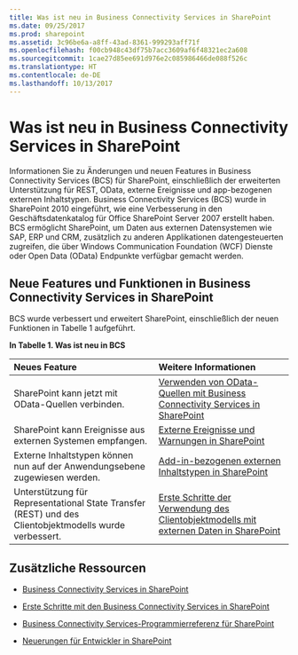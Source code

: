 ```yaml
---
title: Was ist neu in Business Connectivity Services in SharePoint
ms.date: 09/25/2017
ms.prod: sharepoint
ms.assetid: 3c96be6a-a8ff-43ad-8361-999293aff71f
ms.openlocfilehash: f00cb948c43df75b7acc3609af6f48321ec2a608
ms.sourcegitcommit: 1cae27d85ee691d976e2c085986466de088f526c
ms.translationtype: HT
ms.contentlocale: de-DE
ms.lasthandoff: 10/13/2017
---
```

# <a name="whats-new-in-business-connectivity-services-in-sharepoint"></a>Was ist neu in Business Connectivity Services in SharePoint
Informationen Sie zu Änderungen und neuen Features in Business Connectivity Services (BCS) für SharePoint, einschließlich der erweiterten Unterstützung für REST, OData, externe Ereignisse und app-bezogenen externen Inhaltstypen. Business Connectivity Services (BCS) wurde in SharePoint 2010 eingeführt, wie eine Verbesserung in den Geschäftsdatenkatalog für Office SharePoint Server 2007 erstellt haben. BCS ermöglicht SharePoint, um Daten aus externen Datensystemen wie SAP, ERP und CRM, zusätzlich zu anderen Applikationen datengesteuerten zugreifen, die über Windows Communication Foundation (WCF) Dienste oder Open Data (OData) Endpunkte verfügbar gemacht werden.
  
    
    


## <a name="new-features-and-functionality-in-business-connectivity-services-in-sharepoint"></a>Neue Features und Funktionen in Business Connectivity Services in SharePoint
<a name="SP15whatsnewBCS_newfeatures"> </a>

BCS wurde verbessert und erweitert SharePoint, einschließlich der neuen Funktionen in Tabelle 1 aufgeführt.
  
    
    

**In Tabelle 1. Was ist neu in BCS**


|**Neues Feature**|**Weitere Informationen**|
|:-----|:-----|
|SharePoint kann jetzt mit OData-Quellen verbinden.  <br/> | [Verwenden von OData-Quellen mit Business Connectivity Services in SharePoint](using-odata-sources-with-business-connectivity-services-in-sharepoint.md) <br/> |
|SharePoint kann Ereignisse aus externen Systemen empfangen.  <br/> | [Externe Ereignisse und Warnungen in SharePoint](external-events-and-alerts-in-sharepoint.md) <br/> |
|Externe Inhaltstypen können nun auf der Anwendungsebene zugewiesen werden.  <br/> | [Add-in-bezogenen externen Inhaltstypen in SharePoint](add-in-scoped-external-content-types-in-sharepoint.md) <br/> |
|Unterstützung für Representational State Transfer (REST) und des Clientobjektmodells wurde verbessert.  <br/> | [Erste Schritte der Verwendung des Clientobjektmodells mit externen Daten in SharePoint](get-started-using-the-client-object-model-with-external-data-in-sharepoint.md) <br/> |
   

## <a name="additional-resources"></a>Zusätzliche Ressourcen
<a name="SP15whatsnewBCS_addresources"> </a>


-  [Business Connectivity Services in SharePoint](business-connectivity-services-in-sharepoint.md)
    
  
-  [Erste Schritte mit den Business Connectivity Services in SharePoint](get-started-with-business-connectivity-services-in-sharepoint.md)
    
  
-  [Business Connectivity Services-Programmierreferenz für SharePoint](business-connectivity-services-programmers-reference-for-sharepoint.md)
    
  
-  [Neuerungen für Entwickler in SharePoint](what-s-new-for-developers-in-sharepoint.md)
    
  

